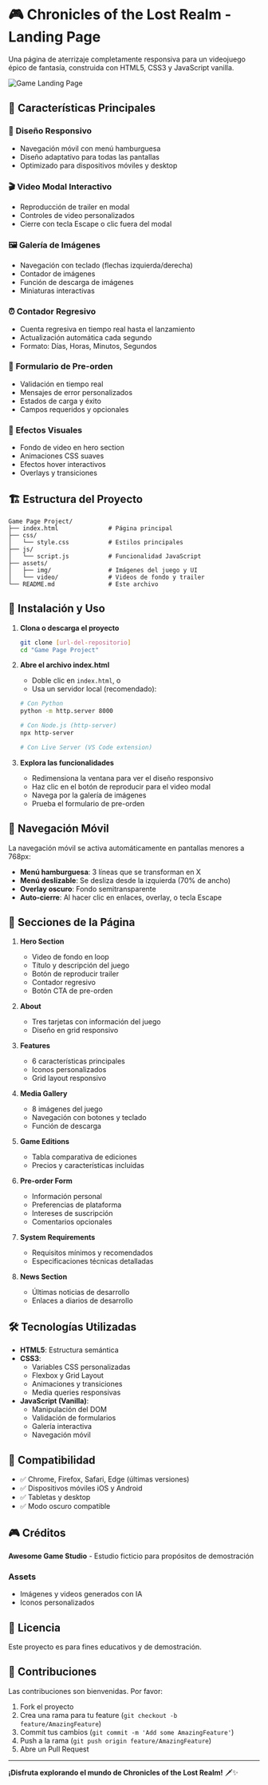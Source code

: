 # 🎮 Chronicles of the Lost Realm - Landing Page

Una página de aterrizaje completamente responsiva para un videojuego épico de fantasía, construida con HTML5, CSS3 y JavaScript vanilla.

![Game Landing Page](assets/img/logo.png)

## 🌟 Características Principales

### 📱 **Diseño Responsivo**
- Navegación móvil con menú hamburguesa
- Diseño adaptativo para todas las pantallas
- Optimizado para dispositivos móviles y desktop

### 🎬 **Video Modal Interactivo**
- Reproducción de trailer en modal
- Controles de video personalizados
- Cierre con tecla Escape o clic fuera del modal

### 🖼️ **Galería de Imágenes**
- Navegación con teclado (flechas izquierda/derecha)
- Contador de imágenes
- Función de descarga de imágenes
- Miniaturas interactivas

### ⏰ **Contador Regresivo**
- Cuenta regresiva en tiempo real hasta el lanzamiento
- Actualización automática cada segundo
- Formato: Días, Horas, Minutos, Segundos

### 📝 **Formulario de Pre-orden**
- Validación en tiempo real
- Mensajes de error personalizados
- Estados de carga y éxito
- Campos requeridos y opcionales

### 🎨 **Efectos Visuales**
- Fondo de video en hero section
- Animaciones CSS suaves
- Efectos hover interactivos
- Overlays y transiciones

## 🏗️ Estructura del Proyecto

```
Game Page Project/
├── index.html              # Página principal
├── css/
│   └── style.css           # Estilos principales
├── js/
│   └── script.js           # Funcionalidad JavaScript
├── assets/
│   ├── img/                # Imágenes del juego y UI
│   └── video/              # Videos de fondo y trailer
└── README.md               # Este archivo
```

## 🚀 Instalación y Uso

1. **Clona o descarga el proyecto**
   ```bash
   git clone [url-del-repositorio]
   cd "Game Page Project"
   ```

2. **Abre el archivo index.html**
   - Doble clic en `index.html`, o
   - Usa un servidor local (recomendado):
   ```bash
   # Con Python
   python -m http.server 8000
   
   # Con Node.js (http-server)
   npx http-server
   
   # Con Live Server (VS Code extension)
   ```

3. **Explora las funcionalidades**
   - Redimensiona la ventana para ver el diseño responsivo
   - Haz clic en el botón de reproducir para el video modal
   - Navega por la galería de imágenes
   - Prueba el formulario de pre-orden

## 📱 Navegación Móvil

La navegación móvil se activa automáticamente en pantallas menores a 768px:

- **Menú hamburguesa**: 3 líneas que se transforman en X
- **Menú deslizable**: Se desliza desde la izquierda (70% de ancho)
- **Overlay oscuro**: Fondo semitransparente
- **Auto-cierre**: Al hacer clic en enlaces, overlay, o tecla Escape

## 🎯 Secciones de la Página

1. **Hero Section**
   - Video de fondo en loop
   - Título y descripción del juego
   - Botón de reproducir trailer
   - Contador regresivo
   - Botón CTA de pre-orden

2. **About**
   - Tres tarjetas con información del juego
   - Diseño en grid responsivo

3. **Features**
   - 6 características principales
   - Iconos personalizados
   - Grid layout responsivo

4. **Media Gallery**
   - 8 imágenes del juego
   - Navegación con botones y teclado
   - Función de descarga

5. **Game Editions**
   - Tabla comparativa de ediciones
   - Precios y características incluidas

6. **Pre-order Form**
   - Información personal
   - Preferencias de plataforma
   - Intereses de suscripción
   - Comentarios opcionales

7. **System Requirements**
   - Requisitos mínimos y recomendados
   - Especificaciones técnicas detalladas

8. **News Section**
   - Últimas noticias de desarrollo
   - Enlaces a diarios de desarrollo

## 🛠️ Tecnologías Utilizadas

- **HTML5**: Estructura semántica
- **CSS3**: 
  - Variables CSS personalizadas
  - Flexbox y Grid Layout
  - Animaciones y transiciones
  - Media queries responsivas
- **JavaScript (Vanilla)**:
  - Manipulación del DOM
  - Validación de formularios
  - Galería interactiva
  - Navegación móvil

## 📱 Compatibilidad

- ✅ Chrome, Firefox, Safari, Edge (últimas versiones)
- ✅ Dispositivos móviles iOS y Android
- ✅ Tabletas y desktop
- ✅ Modo oscuro compatible

## 🎮 Créditos

**Awesome Game Studio** - Estudio ficticio para propósitos de demostración

### Assets
- Imágenes y videos generados con IA
- Iconos personalizados

## 📄 Licencia

Este proyecto es para fines educativos y de demostración.

## 🤝 Contribuciones

Las contribuciones son bienvenidas. Por favor:

1. Fork el proyecto
2. Crea una rama para tu feature (`git checkout -b feature/AmazingFeature`)
3. Commit tus cambios (`git commit -m 'Add some AmazingFeature'`)
4. Push a la rama (`git push origin feature/AmazingFeature`)
5. Abre un Pull Request

---

**¡Disfruta explorando el mundo de Chronicles of the Lost Realm!** 🗡️✨ 